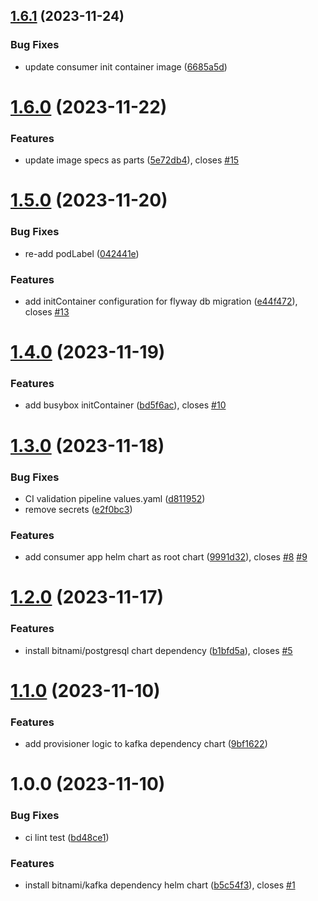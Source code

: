 ## [1.6.1](https://github.com/csye7125-fall2023-group05/infra-helm-chart/compare/v1.6.0...v1.6.1) (2023-11-24)


### Bug Fixes

* update consumer init container image ([6685a5d](https://github.com/csye7125-fall2023-group05/infra-helm-chart/commit/6685a5def2c298b5b7e1a1e36fbbcae0f894f161))

# [1.6.0](https://github.com/csye7125-fall2023-group05/infra-helm-chart/compare/v1.5.0...v1.6.0) (2023-11-22)


### Features

* update image specs as parts ([5e72db4](https://github.com/csye7125-fall2023-group05/infra-helm-chart/commit/5e72db45657124aff41f9b894beeedb7ce287af0)), closes [#15](https://github.com/csye7125-fall2023-group05/infra-helm-chart/issues/15)

# [1.5.0](https://github.com/csye7125-fall2023-group05/infra-helm-chart/compare/v1.4.0...v1.5.0) (2023-11-20)


### Bug Fixes

* re-add podLabel ([042441e](https://github.com/csye7125-fall2023-group05/infra-helm-chart/commit/042441e5d3387a2cd51c1b2fa9ccc74599419907))


### Features

* add initContainer configuration for flyway db migration ([e44f472](https://github.com/csye7125-fall2023-group05/infra-helm-chart/commit/e44f4729c31af3e42346a09a280beafe675c71d2)), closes [#13](https://github.com/csye7125-fall2023-group05/infra-helm-chart/issues/13)

# [1.4.0](https://github.com/csye7125-fall2023-group05/infra-helm-chart/compare/v1.3.0...v1.4.0) (2023-11-19)


### Features

* add busybox initContainer ([bd5f6ac](https://github.com/csye7125-fall2023-group05/infra-helm-chart/commit/bd5f6ac3eccf44e6c7afa9421d4b7fbb870cd40b)), closes [#10](https://github.com/csye7125-fall2023-group05/infra-helm-chart/issues/10)

# [1.3.0](https://github.com/csye7125-fall2023-group05/infra-helm-chart/compare/v1.2.0...v1.3.0) (2023-11-18)


### Bug Fixes

* CI validation pipeline values.yaml ([d811952](https://github.com/csye7125-fall2023-group05/infra-helm-chart/commit/d81195277960665e91c7c769f00b4d30aa080793))
* remove secrets ([e2f0bc3](https://github.com/csye7125-fall2023-group05/infra-helm-chart/commit/e2f0bc35c683e650949ff1326b2de127e6775b4d))


### Features

* add consumer app helm chart as root chart ([9991d32](https://github.com/csye7125-fall2023-group05/infra-helm-chart/commit/9991d32d23f8301c8fb4a607b03586d665cd80cf)), closes [#8](https://github.com/csye7125-fall2023-group05/infra-helm-chart/issues/8) [#9](https://github.com/csye7125-fall2023-group05/infra-helm-chart/issues/9)

# [1.2.0](https://github.com/csye7125-fall2023-group05/infra-helm-chart/compare/v1.1.0...v1.2.0) (2023-11-17)


### Features

* install bitnami/postgresql chart dependency ([b1bfd5a](https://github.com/csye7125-fall2023-group05/infra-helm-chart/commit/b1bfd5a7447ec1c809dcb8d32f64fda11911bafd)), closes [#5](https://github.com/csye7125-fall2023-group05/infra-helm-chart/issues/5)

# [1.1.0](https://github.com/csye7125-fall2023-group05/infra-helm-chart/compare/v1.0.0...v1.1.0) (2023-11-10)


### Features

* add provisioner logic to kafka dependency chart ([9bf1622](https://github.com/csye7125-fall2023-group05/infra-helm-chart/commit/9bf1622907d6806b1fb082096dbb15a9568c64d0))

# 1.0.0 (2023-11-10)


### Bug Fixes

* ci lint test ([bd48ce1](https://github.com/csye7125-fall2023-group05/infra-helm-chart/commit/bd48ce1974488f1983e54dafb66701750da04130))


### Features

* install bitnami/kafka dependency helm chart ([b5c54f3](https://github.com/csye7125-fall2023-group05/infra-helm-chart/commit/b5c54f3423fec72f077a3e2bb284b12d633f688d)), closes [#1](https://github.com/csye7125-fall2023-group05/infra-helm-chart/issues/1)
